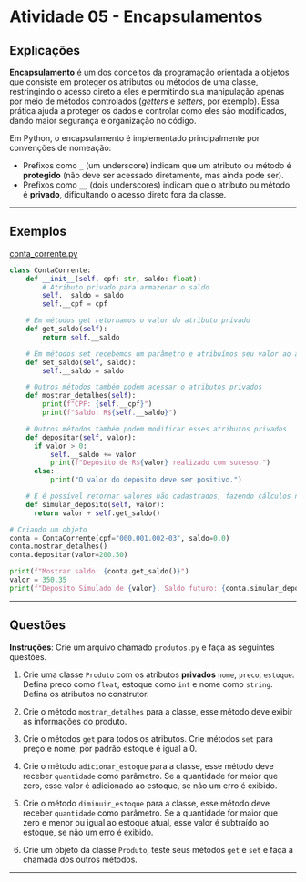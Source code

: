 # Atividade 05 - Encapsulamentos

## Explicações

**Encapsulamento** é um dos conceitos da programação orientada a objetos que consiste em proteger os atributos ou métodos de uma classe, restringindo o acesso direto a eles e permitindo sua manipulação apenas por meio de métodos controlados (*getters* e *setters*, por exemplo). Essa prática ajuda a proteger os dados e controlar como eles são modificados, dando maior segurança e organização no código.

Em Python, o encapsulamento é implementado principalmente por convenções de nomeação:

- Prefixos como `_` (um underscore) indicam que um atributo ou método é **protegido** (não deve ser acessado diretamente, mas ainda pode ser).
- Prefixos como `__` (dois underscores) indicam que o atributo ou método é **privado**, dificultando o acesso direto fora da classe.

---

## Exemplos

[conta_corrente.py](../exemplos/conta_corrente.py)

```python
class ContaCorrente:
    def __init__(self, cpf: str, saldo: float):
        # Atributo privado para armazenar o saldo
        self.__saldo = saldo
        self.__cpf = cpf

    # Em métodos get retornamos o valor do atributo privado
    def get_saldo(self):
        return self.__saldo

    # Em métodos set recebemos um parâmetro e atribuímos seu valor ao atributo privado
    def set_saldo(self, saldo):
        self.__saldo = saldo

    # Outros métodos também podem acessar o atributos privados
    def mostrar_detalhes(self):
        print(f"CPF: {self.__cpf}")
        print(f"Saldo: R${self.__saldo}")

    # Outros métodos também podem modificar esses atributos privados
    def depositar(self, valor):
      if valor > 0:
          self.__saldo += valor
          print(f"Depósito de R${valor} realizado com sucesso.")
      else:
          print("O valor do depósito deve ser positivo.")

    # E é possível retornar valores não cadastrados, fazendo cálculos nas funções
    def simular_deposito(self, valor):
      return valor + self.get_saldo()

# Criando um objeto
conta = ContaCorrente(cpf="000.001.002-03", saldo=0.0)
conta.mostrar_detalhes()
conta.depositar(valor=200.50)

print(f"Mostrar saldo: {conta.get_saldo()}")
valor = 350.35
print(f"Deposito Simulado de {valor}. Saldo futuro: {conta.simular_deposito(valor)}")
```

---

## Questões

**Instruções**: Crie um arquivo chamado `produtos.py` e faça as seguintes questões.

1. Crie uma classe `Produto` com os atributos **privados** `nome`, `preco`, `estoque`. Defina preco como `float`, estoque como `int` e nome como `string`. Defina os atributos no construtor.

2. Crie o método `mostrar_detalhes` para a classe, esse método deve exibir as informações do produto.

3. Crie o métodos `get` para todos os atributos. Crie métodos `set` para preço e nome, por padrão estoque é igual a 0.

4. Crie o método `adicionar_estoque` para a classe, esse método deve receber `quantidade` como parâmetro. Se a quantidade for maior que zero, esse valor é adicionado ao estoque, se não um erro é exibido.

5. Crie o método `diminuir_estoque` para a classe, esse método deve receber `quantidade` como parâmetro. Se a quantidade for maior que zero e menor ou igual ao estoque atual, esse valor é subtraído ao estoque, se não um erro é exibido.

6. Crie um objeto da classe `Produto`, teste seus métodos `get` e `set` e faça a chamada dos outros métodos.

---
